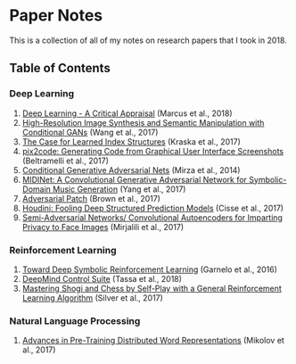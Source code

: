 # Paper Notes

This is a collection of all of my notes on research papers that I took in 2018.

## Table of Contents

### Deep Learning

1. [Deep Learning - A Critical Appraisal](https://github.com/stevenschmatz/paper-notes/blob/master/Deep%20Learning/Deep%20Learning%20-%20A%20Critical%20Appraisal%20(Marcus%2C%202018).pdf) (Marcus et al., 2018)
2. [High-Resolution Image Synthesis and Semantic Manipulation with Conditional GANs](https://github.com/stevenschmatz/paper-notes/blob/master/Deep%20Learning/High-Resolution%20Image%20Synthesis%20and%20Semantic%20Manipulation%20with%20Conditional%20GANs%20(Wang%2C%202017).pdf) (Wang et al., 2017)
3. [The Case for Learned Index Structures](https://github.com/stevenschmatz/paper-notes/blob/master/Deep%20Learning/The%20Case%20for%20Learned%20Index%20Structures%20(Kraska%2C%202017).pdf) (Kraska et al., 2017)
4. [pix2code: Generating Code from Graphical User Interface Screenshots](https://github.com/stevenschmatz/paper-notes/blob/master/Deep%20Learning/pix2code:%20Generating%20Code%20from%20a%20Graphical%20User%20Interface%20Screenshot%20(Beltramelli%2C%202017)_LT-2.pdf) (Beltramelli et al., 2017)
5. [Conditional Generative Adversarial Nets](https://github.com/stevenschmatz/paper-notes/blob/master/Deep%20Learning/Conditional%20Generative%20Adversarial%20Nets%20(Mirza%2C%202014).pdf) (Mirza et al., 2014)
6. [MIDINet: A Convolutional Generative Adversarial Network for Symbolic-Domain Music Generation](https://github.com/stevenschmatz/paper-notes/blob/master/Deep%20Learning/MIDINet:%20A%20Convolutional%20Generative%20Adversarial%20Network%20for%20Symbolic-Domain%20Music%20Generation%20(Yang%2C%202017).pdf) (Yang et al., 2017)
7. [Adversarial Patch](https://github.com/stevenschmatz/paper-notes/blob/master/Deep%20Learning/Adversarial%20Patch%20(Brown%2C%202017).pdf) (Brown et al., 2017)
8. [Houdini: Fooling Deep Structured Prediction Models](https://github.com/stevenschmatz/paper-notes/blob/master/Deep%20Learning/Houdini:%20Fooling%20Deep%20Structured%20Prediction%20Models%20(Cisse%2C%202017).pdf) (Cisse et al., 2017)
9. [Semi-Adversarial Networks/ Convolutional Autoencoders for Imparting Privacy to Face Images](https://github.com/stevenschmatz/paper-notes/blob/master/Deep%20Learning/Semi-Adversarial%20Networks:%20Convolutional%20Autoencoders%20for%20Imparting%20Privacy%20to%20Face%20Images%20(Mirjalili%2C%202017).pdf) (Mirjalili et al., 2017)

### Reinforcement Learning

1. [Toward Deep Symbolic Reinforcement Learning](https://github.com/stevenschmatz/paper-notes/blob/master/Reinforcement%20Learning/Towards%20Deep%20Symbolic%20Reinforcement%20Learning%20(Garnelo%2C%202016).pdf) (Garnelo et al., 2016)
2. [DeepMind Control Suite](https://github.com/stevenschmatz/paper-notes/blob/master/Reinforcement%20Learning/DeepMind%20Control%20Suite%20(Tasha%2C%202018).pdf) (Tassa et al., 2018)
3. [Mastering Shogi and Chess by Self-Play with a General Reinforcement Learning Algorithm](https://github.com/stevenschmatz/paper-notes/blob/master/Reinforcement%20Learning/Mastering%20Shogi%20and%20Chess%20by%20Self-Play%20with%20a%20General%20Reinforcement%20Learning%20Algorithm%20(Silver%2C%202017).pdf) (Silver et al., 2017)

### Natural Language Processing

1. [Advances in Pre-Training Distributed Word Representations](https://github.com/stevenschmatz/paper-notes/blob/master/Natural%20Language%20Processing/Advances%20in%20Pre-Training%20Distributed%20Word%20Representations%20(Mikolov%2C%202017)_LT.pdf) (Mikolov et al., 2017)